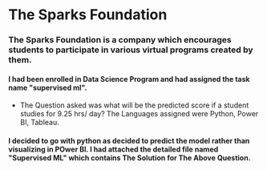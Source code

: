 # The Sparks Foundation

### The Sparks Foundation is a company which encourages students to participate in various virtual programs created by them.

#### I had been enrolled in Data Science Program and had assigned the task name "supervised ml".



* The Question asked was  what will be the predicted score if a student studies for 9.25 hrs/ day? The Languages assigned were Python, Power BI, Tableau.


#### I decided to go with python as decided to predict the model rather than visualizing in POwer BI. I had attached the detailed file named "Supervised ML" which contains The Solution for The Above Question.

